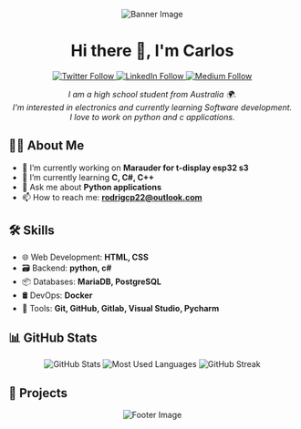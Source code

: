 <!-- Banner image -->
<p align="center">
  <img src="YOUR_BANNER_IMAGE_URL" alt="Banner Image">
</p>

<h1 align="center">Hi there 👋, I'm Carlos</h1>

<p align="center">
  <!-- Social badges -->
  <a href="YOUR_TWITTER_PROFILE_LINK">
    <img alt="Twitter Follow" src="https://img.shields.io/twitter/follow/YOUR_TWITTER_USERNAME?style=social">
  </a>
  <a href="YOUR_LINKEDIN_PROFILE_LINK">
    <img alt="LinkedIn Follow" src="https://img.shields.io/badge/-LinkedIn-blue?style=social&logo=linkedin">
  </a>
  <a href="YOUR_MEDIUM_PROFILE_LINK">
    <img alt="Medium Follow" src="https://img.shields.io/badge/-Medium-black?style=social&logo=medium">
  </a>
</p>

<p align="center">
  <!-- Introduction -->
  <em>
    I am a high school student from Australia 🌍. <br>
    I'm interested in electronics and currently learning Software development. <br>
    I love to work on python and c applications.
  </em>
</p>

<!-- About Me section -->
## 👨‍💻 About Me
- 🔭 I’m currently working on **Marauder for t-display esp32 s3**
- 🌱 I’m currently learning **C, C#, C++**
- 💬 Ask me about **Python applications**
- 📫 How to reach me: **rodrigcp22@outlook.com**

<!-- Skills section -->
## 🛠 Skills
- 🌐 Web Development: **HTML, CSS**
- 🗃️ Backend: **python, c#**
- 📦 Databases: **MariaDB, PostgreSQL**
- 🛢️ DevOps: **Docker**
- 🔧 Tools: **Git, GitHub, Gitlab, Visual Studio, Pycharm**

<!-- GitHub Stats section -->
## 📊 GitHub Stats
<p align="center">
  <img src="https://github-readme-stats.vercel.app/api?username=CptDarkrex&show_icons=true&theme=algolia" alt="GitHub Stats">
  <img src="https://github-readme-stats.vercel.app/api/top-langs/?username=CptDarkrex&layout=compact&theme=algolia" alt="Most Used Languages">
  <img src="https://github-readme-streak-stats.herokuapp.com/?user=CptDarkrex&theme=algolia" alt="GitHub Streak">
</p>

<!-- Projects section -->
## 🚀 Projects
<!-- Add your projects here with the format:
- [Project Name](Link to Project) - Brief Description
-->

<!-- Footer -->
<p align="center">
  <img src="YOUR_FOOTER_IMAGE_URL" alt="Footer Image">
</p>
